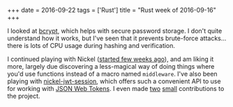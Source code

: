 +++
date = 2016-09-22
tags = ['Rust']
title = "Rust week of 2016-09-16"
+++

I looked at [bcrypt], which helps with secure password storage. I don\'t
quite understand how it works, but I\'ve seen that it prevents
brute-force attacks\... there is lots of CPU usage during hashing and
verification.

I continued playing with Nickel ([started few weeks ago]), and am liking
it more, largely due discovering a less-magical way of doing things
where you\'d use functions instead of a macro named `middleware`. I\'ve
also been playing with [nickel-jwt-session], which offers such a
convenient API to use for working with [JSON Web Tokens]. I even made
[two][] [small] contributions to the project.

  [bcrypt]: https://crates.io/crates/bcrypt
  [started few weeks ago]: http://tshepang.net/rust-week-of-2016-09-02
  [nickel-jwt-session]: https://github.com/kaj/nickel-jwt-session
  [JSON Web Tokens]: https://jwt.io
  [two]: https://github.com/kaj/nickel-jwt-session/pull/8
  [small]: https://github.com/kaj/nickel-jwt-session/pull/9

